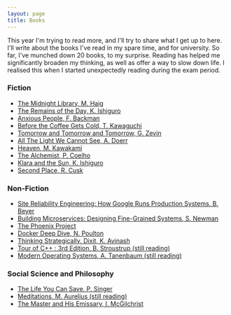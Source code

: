 ```yaml
---
layout: page
title: Books
---
```

This year I'm trying to read more, and I'll try to share what I get up to here.
I'll write about the books I've read in my spare time, and for university.
So far, I've munched down 20 books, to my surprise. Reading has helped me significantly broaden my thinking, as well as offer a way to slow down life. I realised this when I started unexpectedly reading during the exam period.


### Fiction
* [The Midnight Library, M. Haig](https://www.goodreads.com/book/show/52578297-the-midnight-library)
* [The Remains of the Day, K. Ishiguro](https://www.goodreads.com/book/show/28921.The_Remains_of_the_Day)
* [Anxious People, F. Backman](https://www.goodreads.com/book/show/53799686-anxious-people)
* [Before the Coffee Gets Cold, T. Kawaguchi](https://www.goodreads.com/book/show/44421460-before-the-coffee-gets-cold)
* [Tomorrow and Tomorrow and Tomorrow, G. Zevin](https://www.goodreads.com/en/book/show/58784475)
* [All The Light We Cannot See, A. Doerr](https://www.goodreads.com/book/show/18143977-all-the-light-we-cannot-see)
* [Heaven, M. Kawakami](https://en.wikipedia.org/wiki/Heaven_(Kawakami_novel))
* [The Alchemist, P. Coelho](https://www.goodreads.com/book/show/18144590-the-alchemist)
* [Klara and the Sun, K. Ishiguro](https://www.goodreads.com/book/show/54120408-klara-and-the-sun)
* [Second Place, R. Cusk](https://www.goodreads.com/en/book/show/54785558)

### Non-Fiction
* [Site Reliability Engineering: How Google Runs Production Systems, B. Beyer](https://www.goodreads.com/book/show/27968891-site-reliability-engineering)
* [Building Microservices: Designing Fine-Grained Systems, S. Newman](https://www.goodreads.com/book/show/22512931-building-microservices)
* [The Phoenix Project](https://www.goodreads.com/book/show/25478858-the-phoenix-project)
* [Docker Deep Dive, N. Poulton](https://www.goodreads.com/book/show/36411996-docker-deep-dive)
* [Thinking Strategically, Dixit, K. Avinash](https://www.goodreads.com/book/show/103592.Thinking_Strategically)
* [Tour of C++ : 3rd Edition, B. Stroustrup (still reading)](https://www.informit.com/store/tour-of-c-plus-plus-9780136816485)
* [Modern Operating Systems, A. Tanenbaum (still reading)](https://csc-knu.github.io/sys-prog/books/Andrew%20S.%20Tanenbaum%20-%20Modern%20Operating%20Systems.pdf)


### Social Science and Philosophy
* [The Life You Can Save, P. Singer](https://www.goodreads.com/book/show/49005196-the-life-you-can-save)
* [Meditations, M. Aurelius (still reading)](https://en.wikipedia.org/wiki/Meditations)
* [The Master and His Emissary, I. McGilchrist](https://en.wikipedia.org/wiki/The_Master_and_His_Emissary)